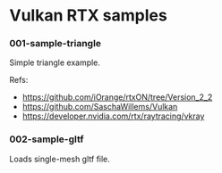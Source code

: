 # Vulkan RTX samples

### 001-sample-triangle

Simple triangle example.

Refs:
* https://github.com/iOrange/rtxON/tree/Version_2_2
* https://github.com/SaschaWillems/Vulkan
* https://developer.nvidia.com/rtx/raytracing/vkray


### 002-sample-gltf

Loads single-mesh gltf file.

